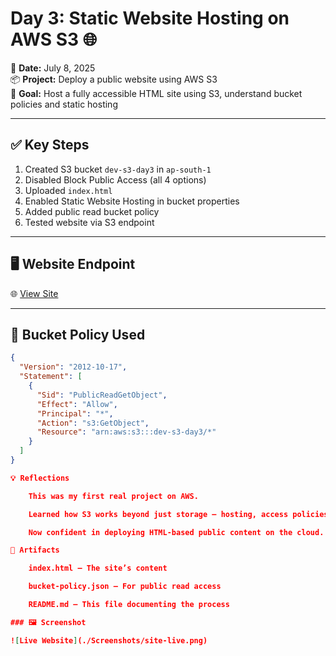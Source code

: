 # Day 3: Static Website Hosting on AWS S3 🌐

📅 **Date:** July 8, 2025  
📦 **Project:** Deploy a public website using AWS S3  
🎯 **Goal:** Host a fully accessible HTML site using S3, understand bucket policies and static hosting

---

## ✅ Key Steps

1. Created S3 bucket `dev-s3-day3` in `ap-south-1`
2. Disabled Block Public Access (all 4 options)
3. Uploaded `index.html`
4. Enabled Static Website Hosting in bucket properties
5. Added public read bucket policy
6. Tested website via S3 endpoint

---

## 🖥️ Website Endpoint

🌐 [View Site](http://dev-s3-day3.s3-website.ap-south-1.amazonaws.com)

---

## 🔐 Bucket Policy Used

```json
{
  "Version": "2012-10-17",
  "Statement": [
    {
      "Sid": "PublicReadGetObject",
      "Effect": "Allow",
      "Principal": "*",
      "Action": "s3:GetObject",
      "Resource": "arn:aws:s3:::dev-s3-day3/*"
    }
  ]
}

💡 Reflections

    This was my first real project on AWS.

    Learned how S3 works beyond just storage — hosting, access policies, and static sites.

    Now confident in deploying HTML-based public content on the cloud.

📁 Artifacts

    index.html — The site’s content

    bucket-policy.json — For public read access

    README.md — This file documenting the process

### 🖼️ Screenshot

![Live Website](./Screenshots/site-live.png)
